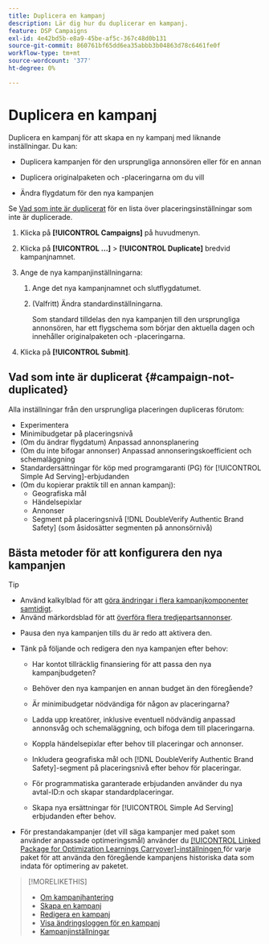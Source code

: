 ```yaml
---
title: Duplicera en kampanj
description: Lär dig hur du duplicerar en kampanj.
feature: DSP Campaigns
exl-id: 4e42bd5b-e8a9-45be-af5c-367c48d0b131
source-git-commit: 860761bf65dd6ea35abbb3b04863d78c6461fe0f
workflow-type: tm+mt
source-wordcount: '377'
ht-degree: 0%

---
```


# Duplicera en kampanj

<!-- Some placements don't have this option. Clarify which placement types aren't eligible -- is it PG placements, or all placements using private inventory? And anything else? -->

Duplicera en kampanj för att skapa en ny kampanj med liknande inställningar. Du kan:

* Duplicera kampanjen för den ursprungliga annonsören eller för en annan

* Duplicera originalpaketen och -placeringarna om du vill

* Ändra flygdatum för den nya kampanjen

Se [Vad som inte är duplicerat](#campaign-not-duplicated) för en lista över placeringsinställningar som inte är duplicerade.

1. Klicka på **[!UICONTROL Campaigns]** på huvudmenyn.

1. Klicka på **[!UICONTROL ...]** > **[!UICONTROL Duplicate]** bredvid kampanjnamnet.

1. Ange de nya kampanjinställningarna:

   1. Ange det nya kampanjnamnet och slutflygdatumet.

   1. (Valfritt) Ändra standardinställningarna.

      Som standard tilldelas den nya kampanjen till den ursprungliga annonsören, har ett flygschema som börjar den aktuella dagen och innehåller originalpaketen och -placeringarna.

1. Klicka på **[!UICONTROL Submit]**.

## Vad som inte är duplicerat {#campaign-not-duplicated}

Alla inställningar från den ursprungliga placeringen dupliceras förutom:

* Experimentera
* Minimibudgetar på placeringsnivå
* (Om du ändrar flygdatum) Anpassad annonsplanering
* (Om du inte bifogar annonser) Anpassad annonseringskoefficient och schemaläggning
* Standardersättningar för köp med programgaranti (PG) för [!UICONTROL Simple Ad Serving]-erbjudanden
* (Om du kopierar praktik till en annan kampanj):
   * Geografiska mål
   * Händelsepixlar
   * Annonser
   * Segment på placeringsnivå [!DNL DoubleVerify Authentic Brand Safety] (som åsidosätter segmenten på annonsörnivå)

## Bästa metoder för att konfigurera den nya kampanjen

>[!TIP]
>
>* Använd kalkylblad för att [göra ändringar i flera kampanjkomponenter samtidigt](/help/dsp/campaign-management/campaign-components-review-edit.md).
>* Använd märkordsblad för att [överföra flera tredjepartsannonser](/help/dsp/campaign-management/ads/ad-create-multiple.md).

* Pausa den nya kampanjen tills du är redo att aktivera den.

* Tänk på följande och redigera den nya kampanjen efter behov:

   * Har kontot tillräcklig finansiering för att passa den nya kampanjbudgeten?

   * Behöver den nya kampanjen en annan budget än den föregående?

   * Är minimibudgetar nödvändiga för någon av placeringarna?

   * Ladda upp kreatörer, inklusive eventuell nödvändig anpassad annonsvåg och schemaläggning, och bifoga dem till placeringarna.

   * Koppla händelsepixlar efter behov till placeringar och annonser.

   * Inkludera geografiska mål och [!DNL DoubleVerify Authentic Brand Safety]-segment på placeringsnivå efter behov för placeringar.

   * För programmatiska garanterade erbjudanden använder du nya avtal-ID:n och skapar standardplaceringar.

   * Skapa nya ersättningar för [!UICONTROL Simple Ad Serving] erbjudanden efter behov.

* För prestandakampanjer (det vill säga kampanjer med paket som använder anpassade optimeringsmål) använder du [[!UICONTROL Linked Package for Optimization Learnings Carryover]-inställningen ](/help/dsp/campaign-management/packages/package-settings.md) för varje paket för att använda den föregående kampanjens historiska data som indata för optimering av paketet.

>[!MORELIKETHIS]
>
>* [Om kampanjhantering](campaign-about.md)
>* [Skapa en kampanj](campaign-create.md)
>* [Redigera en kampanj](campaign-edit.md)
>* [Visa ändringsloggen för en kampanj](campaign-change-log.md)
>* [Kampanjinställningar](campaign-settings.md)
